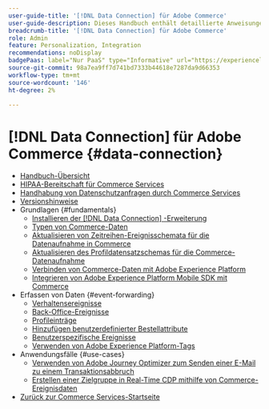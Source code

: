 ```yaml
---
user-guide-title: '[!DNL Data Connection] für Adobe Commerce'
user-guide-description: Dieses Handbuch enthält detaillierte Anweisungen zur Verwendung der  [!DNL Data Connection] -Erweiterung für Adobe Commerce.
breadcrumb-title: '[!DNL Data Connection] für Adobe Commerce'
role: Admin
feature: Personalization, Integration
recommendations: noDisplay
badgePaas: label="Nur PaaS" type="Informative" url="https://experienceleague.adobe.com/en/docs/commerce/user-guides/product-solutions" tooltip="Gilt nur für Adobe Commerce in Cloud-Projekten (von Adobe verwaltete PaaS-Infrastruktur) und lokale Projekte."
source-git-commit: 98a7ea9ff7d741bd7333b44618e7287da9d66353
workflow-type: tm+mt
source-wordcount: '146'
ht-degree: 2%

---
```



# [!DNL Data Connection] für Adobe Commerce {#data-connection}

- [Handbuch-Übersicht](overview.md)
- [HIPAA-Bereitschaft für Commerce Services](hipaa-readiness.md)
- [Handhabung von Datenschutzanfragen durch Commerce Services](handle-privacy-request.md)
- [Versionshinweise](release-notes.md)
- Grundlagen {#fundamentals}
   - [Installieren der  [!DNL Data Connection] -Erweiterung](install.md)
   - [Typen von Commerce-Daten](data-ingestion.md)
   - [Aktualisieren von Zeitreihen-Ereignisschemata für die Datenaufnahme in Commerce](update-xdm.md)
   - [Aktualisieren des Profildatensatzschemas für die Commerce-Datenaufnahme](profile-data.md)
   - [Verbinden von Commerce-Daten mit Adobe Experience Platform](connect-data.md)
   - [Integrieren von Adobe Experience Platform Mobile SDK mit Commerce](mobile-sdk-epc.md)
- Erfassen von Daten {#event-forwarding}
   - [Verhaltensereignisse](events.md)
   - [Back-Office-Ereignisse](events-backoffice.md)
   - [Profileinträge](events-profilerecord.md)
   - [Hinzufügen benutzerdefinierter Bestellattribute](custom-attributes.md)
   - [Benutzerspezifische Ereignisse](custom-events.md)
   - [Verwenden von Adobe Experience Platform-Tags](using-tags.md)
- Anwendungsfälle {#use-cases}
   - [Verwenden von Adobe Journey Optimizer zum Senden einer E-Mail zu einem Transaktionsabbruch](using-ajo.md)
   - [Erstellen einer Zielgruppe in Real-Time CDP mithilfe von Commerce-Ereignisdaten](create-audience.md)
- [Zurück zur Commerce Services-Startseite](https://experienceleague.adobe.com/docs/commerce/user-guides/home.html)
